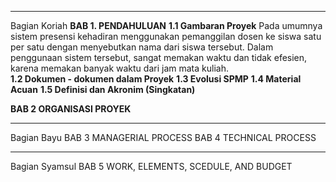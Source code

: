 --------
Bagian Koriah
**BAB 1. PENDAHULUAN** 
	**1.1 Gambaran Proyek**
		  Pada umumnya sistem presensi kehadiran menggunakan pemanggilan dosen ke siswa satu per satu dengan menyebutkan nama dari siswa tersebut. Dalam penggunaan sistem tersebut, sangat memakan waktu dan tidak efesien, karena memakan banyak waktu dari jam mata kuliah. 		
	**1.2 Dokumen - dokumen dalam Proyek**
	**1.3 Evolusi SPMP**
	**1.4 Material Acuan**
	**1.5 Definisi dan Akronim (Singkatan)**

**BAB 2 ORGANISASI PROYEK**

















------------
Bagian Bayu
BAB 3 MANAGERIAL PROCESS
BAB 4 TECHNICAL PROCESS














----------
Bagian Syamsul
BAB 5 WORK, ELEMENTS, SCEDULE, AND BUDGET